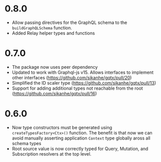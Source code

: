 # 0.8.0
- Allow passing directives for the GraphQL schema to the `buildGraphQLSchema` function.
- Added Relay helper types and functions

# 0.7.0
- The package now uses peer dependency 
- Updated to work with Graphql-js v15. Allows interfaces to implement other interfaces  (https://github.com/sikanhe/gqtx/pull/20)
- Simplified the ID scaler type (https://github.com/sikanhe/gqtx/pull/13)
- Support for adding additional types not reachable from the root (https://github.com/sikanhe/gqtx/pull/16)

# 0.6.0

- Now type constructors must be generated using `createTypesFactory<Ctx>()` function. The benefit is that now we
  can avoid manually asserting application `Context` type globally aross all schema types
- Root source value is now correctly typed for Query, Mutation, and Subscription resolvers at the top level.
